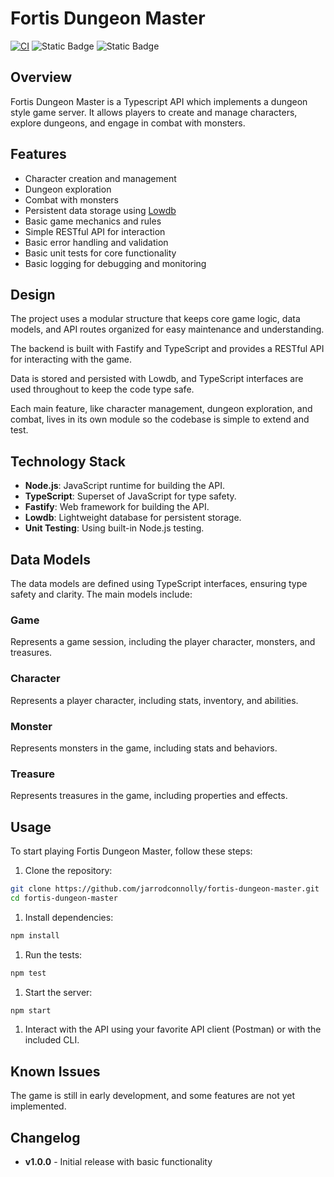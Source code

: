 # Fortis Dungeon Master

[![CI](https://github.com/jarrodconnolly/fortis-dungeon-master/actions/workflows/ci.yml/badge.svg)](https://github.com/jarrodconnolly/fortis-dungeon-master/actions/workflows/ci.yml)
![Static Badge](https://img.shields.io/badge/Typescript-white?style=flat&logo=typescript)
![Static Badge](https://img.shields.io/badge/Node.js-white?style=flat&logo=node.js)

## Overview

Fortis Dungeon Master is a Typescript API which implements a dungeon style game server. It allows players to create and manage characters, explore dungeons, and engage in combat with monsters.

## Features

- Character creation and management
- Dungeon exploration
- Combat with monsters
- Persistent data storage using [Lowdb](https://github.com/typicode/lowdb)
- Basic game mechanics and rules
- Simple RESTful API for interaction
- Basic error handling and validation
- Basic unit tests for core functionality
- Basic logging for debugging and monitoring

## Design

The project uses a modular structure that keeps core game logic, data models, and API routes organized for easy maintenance and understanding.

The backend is built with Fastify and TypeScript and provides a RESTful API for interacting with the game.

Data is stored and persisted with Lowdb, and TypeScript interfaces are used throughout to keep the code type safe.

Each main feature, like character management, dungeon exploration, and combat, lives in its own module so the codebase is simple to extend and test.

## Technology Stack

- **Node.js**: JavaScript runtime for building the API.
- **TypeScript**: Superset of JavaScript for type safety.
- **Fastify**: Web framework for building the API.
- **Lowdb**: Lightweight database for persistent storage.
- **Unit Testing**: Using built-in Node.js testing.

## Data Models

The data models are defined using TypeScript interfaces, ensuring type safety and clarity. The main models include:

### Game

Represents a game session, including the player character, monsters, and treasures.

### Character

Represents a player character, including stats, inventory, and abilities.

### Monster

Represents monsters in the game, including stats and behaviors.

### Treasure

Represents treasures in the game, including properties and effects.

## Usage

To start playing Fortis Dungeon Master, follow these steps:

1. Clone the repository:

```bash
git clone https://github.com/jarrodconnolly/fortis-dungeon-master.git
cd fortis-dungeon-master
```

1. Install dependencies:

```bash
npm install
```

1. Run the tests:

```bash
npm test
```

1. Start the server:

```bash
npm start
```

1. Interact with the API using your favorite API client (Postman) or with the included CLI.

## Known Issues

The game is still in early development, and some features are not yet implemented.

## Changelog

- **v1.0.0** - Initial release with basic functionality
